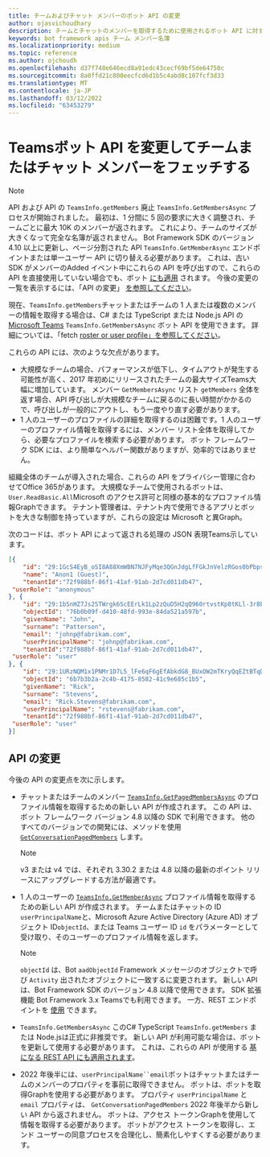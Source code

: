 ```yaml
---
title: チームおよびチャット メンバーのボット API の変更
author: ojasvichoudhary
description: チームとチャットのメンバーを取得するために使用されるボット API に対する今後の変更と進行中の変更について説明します。
keywords: bot framework apis チーム メンバー名簿
ms.localizationpriority: medium
ms.topic: reference
ms.author: ojchoudh
ms.openlocfilehash: d37f748e646ecd8a91edc43cecf69bf5de64750c
ms.sourcegitcommit: 8a0ffd21c800eecfcd6d1b5c4abd8c107fcf3d33
ms.translationtype: MT
ms.contentlocale: ja-JP
ms.lasthandoff: 03/12/2022
ms.locfileid: "63453279"
---
```

# <a name="teams-bot-api-changes-to-fetch-team-or-chat-members"></a>Teamsボット API を変更してチームまたはチャット メンバーをフェッチする

>[!NOTE]
> API および API の `TeamsInfo.getMembers` 廃止 `TeamsInfo.GetMembersAsync` プロセスが開始されました。 最初は、1 分間に 5 回の要求に大きく調整され、チームごとに最大 10K のメンバーが返されます。 これにより、チームのサイズが大きくなって完全な名簿が返されません。
> Bot Framework SDK のバージョン 4.10 以上に更新し、ページ分割された API `TeamsInfo.GetMemberAsync` エンドポイントまたは単一ユーザー API に切り替える必要があります。 これは、古い SDK がメンバーのAdded イベント中にこれらの API を呼び出すので、これらの API を直接使用していない場合でも、ボット [にも適用](../bots/how-to/conversations/subscribe-to-conversation-events.md#team-members-added) されます。 今後の変更の一覧を表示するには、「API の変更」 [を参照してください](team-chat-member-api-changes.md#api-changes)。

現在、`TeamsInfo.getMembers`チャットまたはチームの 1 人または複数のメンバーの情報を取得する場合は、C# または TypeScript または Node.js API の [Microsoft Teams](/microsoftteams/platform/bots/how-to/get-teams-context?tabs=dotnet#fetch-the-roster-or-user-profile) `TeamsInfo.GetMembersAsync` ボット API を使用できます。 詳細については、「fetch [roster or user profile」を参照してください](../bots/how-to/get-teams-context.md#fetch-the-roster-or-user-profile)。

これらの API には、次のような欠点があります。

* 大規模なチームの場合、パフォーマンスが低下し、タイムアウトが発生する可能性が高く、2017 年初めにリリースされたチームの最大サイズTeams大幅に増加しています。 メンバー `GetMembersAsync` リスト `getMembers` 全体を返す場合、API 呼び出しが大規模なチームに戻るのに長い時間がかかるので、呼び出しが一般的にアウトし、もう一度やり直す必要があります。
* 1 人のユーザーのプロファイルの詳細を取得するのは困難です。1 人のユーザーのプロファイル情報を取得するには、メンバー リスト全体を取得してから、必要なプロファイルを検索する必要があります。 ボット フレームワーク SDK には、より簡単なヘルパー関数がありますが、効率的ではありません。

組織全体のチームが導入された場合、これらの API をプライバシー管理に合わせてOffice 365があります。 大規模なチームで使用されるボットは、`User.ReadBasic.All`Microsoft のアクセス許可と同様の基本的なプロファイル情報Graphできます。 テナント管理者は、テナント内で使用できるアプリとボットを大きな制御を持っていますが、これらの設定は Microsoft と異Graph。

次のコードは、ボット API によって返される処理の JSON 表現Teams示しています。

```json
[{
    "id": "29:1GcS4EyB_oSI8A88XmWBN7NJFyMqe3QGnJdgLfFGkJnVelzRGos0bPbpsfJjcbAD22bmKc4GMbrY2g4JDrrA8vM06X1-cHHle4zOE6U4ttcc",
    "name": "Anon1 (Guest)",
    "tenantId":"72f988bf-86f1-41af-91ab-2d7cd011db47",
 "userRole": "anonymous"
}, {
    "id": "29:1bSnHZ7Js2STWrgk6ScEErLk1Lp2zQuD5H2qQ960rtvstKp8tKLl-3r8b6DoW0QxZimuTxk_kupZ1DBMpvIQQUAZL-PNj0EORDvRZXy8kvWk",
    "objectId": "76b0b09f-d410-48fd-993e-84da521a597b",
    "givenName": "John",
    "surname": "Patterson",
    "email": "johnp@fabrikam.com",
    "userPrincipalName": "johnp@fabrikam.com",
    "tenantId":"72f988bf-86f1-41af-91ab-2d7cd011db47",
 "userRole": "user"
}, {
    "id": "29:1URzNQM1x1PNMr1D7L5_lFe6qF6gEfAbkdG8_BUxOW2mTKryQqEZtBTqDt10-MghkzjYDuUj4KG6nvg5lFAyjOLiGJ4jzhb99WrnI7XKriCs",
    "objectId": "6b7b3b2a-2c4b-4175-8582-41c9e685c1b5",
    "givenName": "Rick",
    "surname": "Stevens",
    "email": "Rick.Stevens@fabrikam.com",
    "userPrincipalName": "rstevens@fabrikam.com",
    "tenantId":"72f988bf-86f1-41af-91ab-2d7cd011db47",
 "userRole": "user"
}]
```

## <a name="api-changes"></a>API の変更

今後の API の変更点を次に示します。

* チャットまたはチームのメンバー [`TeamsInfo.GetPagedMembersAsync`](/microsoftteams/platform/bots/how-to/get-teams-context?tabs=dotnet#fetch-the-roster-or-user-profile) のプロファイル情報を取得するための新しい API が作成されます。 この API は、ボット フレームワーク バージョン 4.8 以降の SDK で利用できます。 他のすべてのバージョンでの開発には、メソッドを使用 [`GetConversationPagedMembers`](/dotnet/api/microsoft.bot.connector.conversationsextensions.getconversationpagedmembersasync?view=botbuilder-dotnet-stable&preserve-view=true) します。

    > [!NOTE]
    > v3 または v4 では、それぞれ 3.30.2 または 4.8 以降の最新のポイント リリースにアップグレードする方法が最適です。

* 1 人のユーザーの [`TeamsInfo.GetMemberAsync`](/microsoftteams/platform/bots/how-to/get-teams-context?tabs=dotnet#get-single-member-details) プロファイル情報を取得するための新しい API が作成されます。 [](/windows/win32/ad/naming-properties#userprincipalname)チームまたはチャットの ID `userPrincipalName`と、Microsoft Azure Active Directory (Azure AD) オブジェクト ID`objectId`、または Teams ユーザー ID `id` をパラメーターとして受け取り、そのユーザーのプロファイル情報を返します。

    > [!NOTE]
    > `objectId` は、Bot `aadObjectId` Framework メッセージのオブジェクトで呼び `Activity` 出されたオブジェクトに一致するに変更されます。 新しい API は、Bot Framework SDK のバージョン 4.8 以降で使用できます。 SDK 拡張機能 Bot Framework 3.x Teamsでも利用できます。 一方、REST エンドポイントを [使用](/microsoftteams/platform/bots/how-to/get-teams-context?tabs=json#get-single-member-details) できます。

* `TeamsInfo.GetMembersAsync` このC# TypeScript `TeamsInfo.getMembers` または Node.jsは正式に非推奨です。 新しい API が利用可能な場合は、ボットを更新して使用する必要があります。 これは、これらの API が使用する [基になる REST API にも適用されます](/microsoftteams/platform/bots/how-to/get-teams-context?tabs=json#tabpanel_CeZOj-G++Q_json)。
* 2022 年後半には、`userPrincipalName``email`ボットはチャットまたはチームのメンバーのプロパティを事前に取得できません。 ボットは、ボットを取得Graphを使用する必要があります。 プロパティ `userPrincipalName` と `email` プロパティは、 `GetConversationPagedMembers` 2022 年後半から新しい API から返されません。 ボットは、アクセス トークンGraphを使用して情報を取得する必要があります。 ボットがアクセス トークンを取得し、エンド ユーザーの同意プロセスを合理化し、簡素化しやすくする必要があります。
